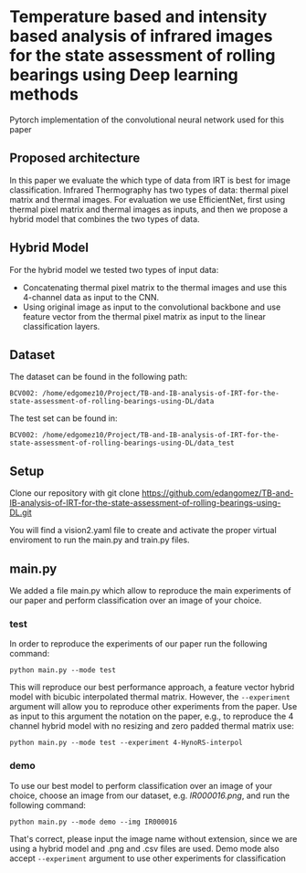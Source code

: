# Temperature based and intensity based analysis of infrared images for the state assessment of rolling bearings using Deep learning methods

Pytorch implementation of the convolutional neural network used for this paper

## Proposed architecture

In this paper we evaluate the which type of data from IRT is best for image classification. Infrared Thermography has two types of data: thermal pixel matrix and thermal images. For evaluation we use EfficientNet, first using thermal pixel matrix and thermal images as inputs, and then we propose a hybrid model that combines the two types of data.

## Hybrid Model

For the hybrid model we tested two types of input data:
- Concatenating thermal pixel matrix to the thermal images and use this 4-channel data as input to the CNN.
- Using original image as input to the convolutional backbone and use feature vector from the thermal pixel matrix as input to the linear classification layers.

## Dataset

The dataset can be found in the following path:

```
BCV002: /home/edgomez10/Project/TB-and-IB-analysis-of-IRT-for-the-state-assessment-of-rolling-bearings-using-DL/data
```

The test set can be found in:
```
BCV002: /home/edgomez10/Project/TB-and-IB-analysis-of-IRT-for-the-state-assessment-of-rolling-bearings-using-DL/data_test

```
## Setup

Clone our repository with 
git clone https://github.com/edangomez/TB-and-IB-analysis-of-IRT-for-the-state-assessment-of-rolling-bearings-using-DL.git

You will find a vision2.yaml file to create and activate the proper virtual enviroment to run the main.py and train.py files.

## main.py

We added a file main.py which allow to reproduce the main experiments of our paper and perform classification over an image of your choice.

### test
In order to reproduce the experiments of our paper run the following command:
```
python main.py --mode test

```
This will reproduce our best performance approach, a feature vector hybrid model with bicubic interpolated thermal matrix. However, the ```--experiment``` argument will allow you to reproduce other experiments from the paper. Use as input to this argument the notation on the paper, e.g., to reproduce the 4 channel hybrid model with no resizing and zero padded thermal matrix use:

```
python main.py --mode test --experiment 4-HynoRS-interpol
```

### demo

To use our best model to perform classification over an image of your choice, choose an image from our dataset, e.g. *IR000016.png*, and run the following command:

```
python main.py --mode demo --img IR000016
```
That's correct, please input the image name without extension, since we are using a hybrid model and .png and .csv files are used. Demo mode also accept ```--experiment``` argument to use other experiments for classification
